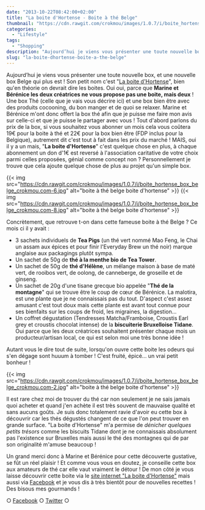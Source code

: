 ```yaml
---
date: "2013-10-22T08:42:00+02:00"
title: "La boite d'Hortense - Boite à thé Belge"
thumbnail: "https://cdn.rawgit.com/crokmou/images/1.0.7/i/boite_hortense_box_belge_crokmou.com_.jpg"
categories:
  - "Lifestyle"
tags:
  - "Shopping"
description: "Aujourd’hui je viens vous présenter une toute nouvelle box, et une boite à thé Belge qui plus est ! Son petit nom c'est \"La boite d'Hortense\""
slug: "la-boite-dhortense-boite-a-the-belge"
---
```


Aujourd’hui je viens vous présenter une toute nouvelle box, et une nouvelle box Belge qui plus est ! Son petit nom c'est "[La boite d'Hortense](http://www.laboitedhortense.com/)", bien qu'en théorie on devrait dire les boites. Oui oui, parce que **Marine et Bérénice les deux créatrices ne vous propose pas une boite, mais deux** ! Une box Thé (celle que je vais vous décrire ici) et une box bien être avec des produits cocooning, du bon manger et de quoi se relaxer. Marine et Bérénice m'ont donc offert la box thé afin que je puisse me faire mon avis sur celle-ci et que je puisse le partager avec vous ! Tout d'abord parlons du prix de la box, si vous souhaitez vous abonner un mois cela vous coûtera 19€ pour la boite à thé et 22€ pour la box bien être (FDP inclus pour la Belgique), autrement dit c'est tout à fait dans les prix du marché ! MAIS, oui il y a un mais, "**La boite d'Hortense**" c'est quelque chose en plus, à chaque abonnement un don d'1€ est reversé à l'association caritative de votre choix parmi celles proposées, génial comme concept non ? Personnellement je trouve que cela ajoute quelque chose de plus au projet qu'un simple box.

{{< img src="https://cdn.rawgit.com/crokmou/images/1.0.7/i/boite_hortense_box_belge_crokmou.com-6.jpg" alt="boite à thé belge boite d'hortense" >}} {{< img src="https://cdn.rawgit.com/crokmou/images/1.0.7/i/boite_hortense_box_belge_crokmou.com-8.jpg" alt="boite à thé belge boite d'hortense" >}}

Concrètement, que retrouve t-on dans cette fameuse boite à thé Belge ? Ce mois ci il y avait :

*   3 sachets individuels de **Tea Pigs** (un thé vert nommé Mao Feng, le Chai un assam aux épices et pour finir l'Everyday Brew un thé noir) marque anglaise aux packagings plutôt sympa.
*   Un sachet de 50g de **thé à la menthe bio de Tea Tower**.
*   Un sachet de 50g de **thé d'Hélène**, un mélange maison à base de maté vert, de rooibos vert, de oolong, de canneberge, de groseille et de ginseng.
*   Un sachet de 20g d'une tisane grecque bio appelée "**Thé de la montagne**" qui se trouve être le coup de cœur de Bérénice. La malotira, est une plante que je ne connaissais pas du tout. D'aspect c'est assez amusant c'est tout doux mais cette plante est avant tout connue pour ses bienfaits sur les coups de froid, les migraines, la digestion...
*   Un coffret dégustation (Tendresses Matcha/Framboise, Croustis Earl grey et croustis chocolat intense) de la **biscuiterie Bruxelloise Tidane**. Oui parce que les deux créatrices souhaitent présenter chaque mois un producteur/artisan local, ce qui est selon moi une très bonne idée !

Autant vous le dire tout de suite, lorsqu'on ouvre cette boite les odeurs qui s'en dégage sont huuum à tomber ! C'est fruité, épicé... un vrai petit bonheur !

{{< img src="https://cdn.rawgit.com/crokmou/images/1.0.7/i/boite_hortense_box_belge_crokmou.com-2.jpg" alt="boite à thé belge boite d'hortense" >}}

Il est rare chez moi de trouver du thé car non seulement je ne sais jamais quoi acheter et quand j'en achète il est très souvent de mauvaise qualité et sans aucuns goûts. Je suis donc totalement ravie d'avoir eu cette box à découvrir car les thés dégustés changent de ce que l'on peut trouver en grande surface. "La boite d'Hortense" m'a permise de _dénicher quelques petits trésors_ comme les biscuits Tidane dont je ne connaissais absolument pas l'existence sur Bruxelles mais aussi le thé des montagnes qui de par son originalité m'amuse beaucoup !

Un grand merci donc à Marine et Bérénice pour cette découverte gustative, se fût un réel plaisir ! Et comme vous vous en doutez, je conseille cette box aux amateurs de thé car elle vaut vraiment le détour ! De mon côté je vous laisse découvrir cette boite via le [site internet "La boite d'Hortense"](http://www.laboitedhortense.com/) mais aussi via [Facebook](https://www.facebook.com/LaBoiteDHortense) et je vous dis à très bientôt pour de nouvelles recettes ! Des bisous mes gourmands !

○ [Facebook](https://www.facebook.com/crokmou.blog) ○ [Twitter](https://twitter.com/Crokmou) ○